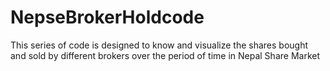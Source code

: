 # NepseBrokerHoldcode
This series of code is designed to know and visualize the shares bought and sold by different brokers over the period of time in Nepal Share Market

